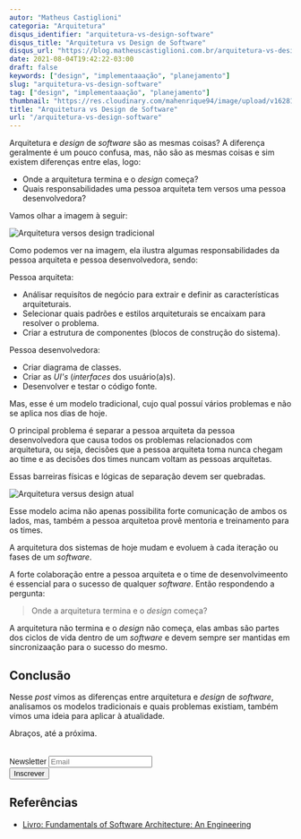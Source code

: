 ```yaml
---
autor: "Matheus Castiglioni"
categoria: "Arquitetura"
disqus_identifier: "arquitetura-vs-design-software"
disqus_title: "Arquitetura vs Design de Software"
disqus_url: "https://blog.matheuscastiglioni.com.br/arquitetura-vs-design-software"
date: 2021-08-04T19:42:22-03:00
draft: false
keywords: ["design", "implementaaação", "planejamento"]
slug: "arquitetura-vs-design-software"
tag: ["design", "implementaaação", "planejamento"]
thumbnail: "https://res.cloudinary.com/mahenrique94/image/upload/v1628117172/cloud-storage-banner-background_1_kve920.jpg"
title: "Arquitetura vs Design de Software"
url: "/arquitetura-vs-design-software"
---
```


Arquitetura e _design_ de _software_ são as mesmas coisas? A diferença geralmente é um pouco confusa, mas, não são as mesmas coisas e sim existem diferenças entre elas, logo:

- Onde a arquitetura termina e o _design_ começa?
- Quais responsabilidades uma pessoa arquiteta tem versos uma pessoa desenvolvedora?

Vamos olhar a imagem à seguir:

![Arquitetura versos design tradicional](https://res.cloudinary.com/mahenrique94/image/upload/v1628117697/fosa_0201_zhgvxq.png)

Como podemos ver na imagem, ela ilustra algumas responsabilidades da pessoa arquiteta e pessoa desenvolvedora, sendo:

Pessoa arquiteta:
- Análisar requisítos de negócio para extrair e definir as características arquiteturais.
- Selecionar quais padrões e estilos arquiteturais se encaixam para resolver o problema.
- Criar a estrutura de componentes (blocos de construção do sistema).

Pessoa desenvolvedora:
- Criar diagrama de classes.
- Criar as _UI's_ (_interfaces_ dos usuário(a)s).
- Desenvolver e testar o código fonte.

Mas, esse é um modelo tradicional, cujo qual possuí vários problemas e não se aplica nos dias de hoje.

O principal problema é separar a pessoa arquiteta da pessoa desenvolvedora que causa todos os problemas relacionados com arquitetura, ou seja, decisões que a pessoa arquiteta toma nunca chegam ao time e as decisões dos times nuncam voltam as pessoas arquitetas.

Essas barreiras físicas e lógicas de separação devem ser quebradas.

![Arquitetura versus design atual](https://res.cloudinary.com/mahenrique94/image/upload/v1628117656/fosa_0202_wieclj.png)

Esse modelo acima não apenas possibilita forte comunicação de ambos os lados, mas, também a pessoa arquitetoa provê mentoria e treinamento para os times.

A arquitetura dos sistemas de hoje mudam e evoluem à cada iteração ou fases de um _software_.

A forte colaboração entre a pessoa arquiteta e o time de desenvolvimeento é essencial para o sucesso de qualquer _software_. Então respondendo a pergunta:

> Onde a arquitetura termina e o _design_ começa?

A arquitetura não termina e o _design_ não começa, elas ambas são partes dos ciclos de vida dentro de um _software_ e devem sempre ser mantidas em sincronizaação para o sucesso do mesmo.

## Conclusão

Nesse *post* vimos as diferenças entre arquitetura e _design_ de _software_, analisamos os modelos tradicionais e quais problemas existiam, também vimos uma ideia para aplicar à atualidade.

Abraços, até a próxima.

<!-- Begin Mailchimp Signup Form -->
<link href="//cdn-images.mailchimp.com/embedcode/horizontal-slim-10_7.css" rel="stylesheet" type="text/css">
<style type="text/css">
	#mc_embed_signup{clear:left; font:14px Helvetica,Arial,sans-serif; width:100%;margin-top: 2rem;}
</style>
<div id="mc_embed_signup">
<form action="https://matheuscastiglioni.us12.list-manage.com/subscribe/post?u=5a8a2e7202680f2d5098f12bc&amp;id=6ede898886" method="post" id="mc-embedded-subscribe-form" name="mc-embedded-subscribe-form" class="validate" target="_blank" novalidate>
    <div id="mc_embed_signup_scroll">
	<label for="mce-EMAIL">Newsletter</label>
	<input type="email" value="" name="EMAIL" class="email" id="mce-EMAIL" placeholder="Email" required>
    <div style="position: absolute; left: -5000px;" aria-hidden="true"><input type="text" name="b_5a8a2e7202680f2d5098f12bc_6ede898886" tabindex="-1" value=""></div>
    <div class="clear"><input type="submit" value="Inscrever" name="subscribe" id="mc-embedded-subscribe" class="button"></div></div>
</form>
</div>
<!--End mc_embed_signup-->

## Referências
- [Livro: Fundamentals of Software Architecture: An Engineering](https://www.amazon.com.br/Fundamentals-Software-Architecture-Neal-Ford/dp/1492043451)
